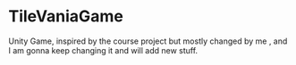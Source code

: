 # TileVaniaGame
Unity Game, inspired by the course project but mostly changed by me , and I am gonna keep changing it and will add new stuff.
